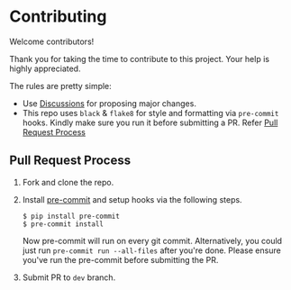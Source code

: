 <h1> Contributing </h1>

Welcome contributors! 

Thank you for taking the time to contribute to this project. Your help is highly appreciated.

The rules are pretty simple:

-   Use [Discussions](https://github.com/ashnair1/COCO-Assistant/discussions) for proposing major changes. 
-   This repo uses `black` & `flake8` for style and formatting via `pre-commit` hooks. Kindly make sure you run it before submitting a PR. Refer [Pull Request Process](#pull-request-process)

## Pull Request Process

1.  Fork and clone the repo. 
2.  Install [pre-commit](https://pre-commit.com/) and setup hooks via the following steps. 

        $ pip install pre-commit
        $ pre-commit install

    Now pre-commit will run on every git commit. Alternatively, you could just run `pre-commit run --all-files` after you're done. Please ensure you've run the pre-commit before submitting the PR.
    
3.  Submit PR to `dev` branch.
